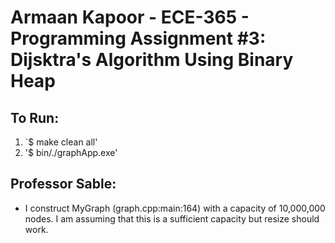 # Armaan Kapoor - ECE-365 - Programming Assignment #3: Dijsktra's Algorithm Using Binary Heap

## To Run:
1. `$ make clean all'
1. '$ bin/./graphApp.exe'

## Professor Sable:
- I construct MyGraph (graph.cpp:main:164) with a capacity of 10,000,000 nodes. I am assuming that this is a sufficient capacity but resize should work.

